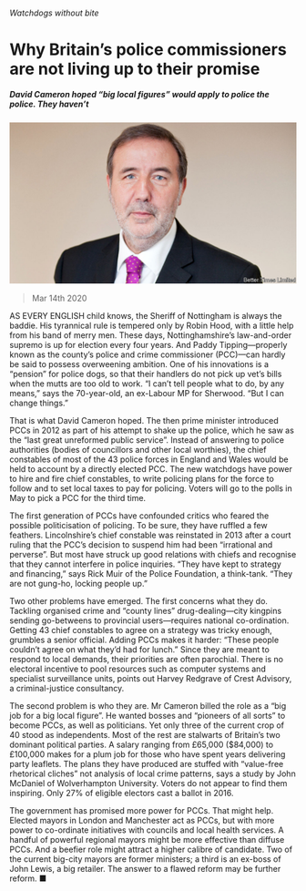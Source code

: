 ###### Watchdogs without bite

# Why Britain’s police commissioners are not living up to their promise 

##### David Cameron hoped “big local figures” would apply to police the police. They haven’t 

![image](images/20200314_BRP510.jpg) 

> Mar 14th 2020 

AS EVERY ENGLISH child knows, the Sheriff of Nottingham is always the baddie. His tyrannical rule is tempered only by Robin Hood, with a little help from his band of merry men. These days, Nottinghamshire’s law-and-order supremo is up for election every four years. And Paddy Tipping—properly known as the county’s police and crime commissioner (PCC)—can hardly be said to possess overweening ambition. One of his innovations is a “pension” for police dogs, so that their handlers do not pick up vet’s bills when the mutts are too old to work. “I can’t tell people what to do, by any means,” says the 70-year-old, an ex-Labour MP for Sherwood. “But I can change things.”

That is what David Cameron hoped. The then prime minister introduced PCCs in 2012 as part of his attempt to shake up the police, which he saw as the “last great unreformed public service”. Instead of answering to police authorities (bodies of councillors and other local worthies), the chief constables of most of the 43 police forces in England and Wales would be held to account by a directly elected PCC. The new watchdogs have power to hire and fire chief constables, to write policing plans for the force to follow and to set local taxes to pay for policing. Voters will go to the polls in May to pick a PCC for the third time.


The first generation of PCCs have confounded critics who feared the possible politicisation of policing. To be sure, they have ruffled a few feathers. Lincolnshire’s chief constable was reinstated in 2013 after a court ruling that the PCC’s decision to suspend him had been “irrational and perverse”. But most have struck up good relations with chiefs and recognise that they cannot interfere in police inquiries. “They have kept to strategy and financing,” says Rick Muir of the Police Foundation, a think-tank. “They are not gung-ho, locking people up.”

Two other problems have emerged. The first concerns what they do. Tackling organised crime and “county lines” drug-dealing—city kingpins sending go-betweens to provincial users—requires national co-ordination. Getting 43 chief constables to agree on a strategy was tricky enough, grumbles a senior official. Adding PCCs makes it harder: “These people couldn’t agree on what they’d had for lunch.” Since they are meant to respond to local demands, their priorities are often parochial. There is no electoral incentive to pool resources such as computer systems and specialist surveillance units, points out Harvey Redgrave of Crest Advisory, a criminal-justice consultancy.

The second problem is who they are. Mr Cameron billed the role as a “big job for a big local figure”. He wanted bosses and “pioneers of all sorts” to become PCCs, as well as politicians. Yet only three of the current crop of 40 stood as independents. Most of the rest are stalwarts of Britain’s two dominant political parties. A salary ranging from £65,000 ($84,000) to £100,000 makes for a plum job for those who have spent years delivering party leaflets. The plans they have produced are stuffed with “value-free rhetorical cliches” not analysis of local crime patterns, says a study by John McDaniel of Wolverhampton University. Voters do not appear to find them inspiring. Only 27% of eligible electors cast a ballot in 2016.

The government has promised more power for PCCs. That might help. Elected mayors in London and Manchester act as PCCs, but with more power to co-ordinate initiatives with councils and local health services. A handful of powerful regional mayors might be more effective than diffuse PCCs. And a beefier role might attract a higher calibre of candidate. Two of the current big-city mayors are former ministers; a third is an ex-boss of John Lewis, a big retailer. The answer to a flawed reform may be further reform. ■

